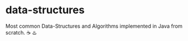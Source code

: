 # data-structures
Most common Data-Structures and Algorithms implemented in Java from scratch. ☕ ♨️
